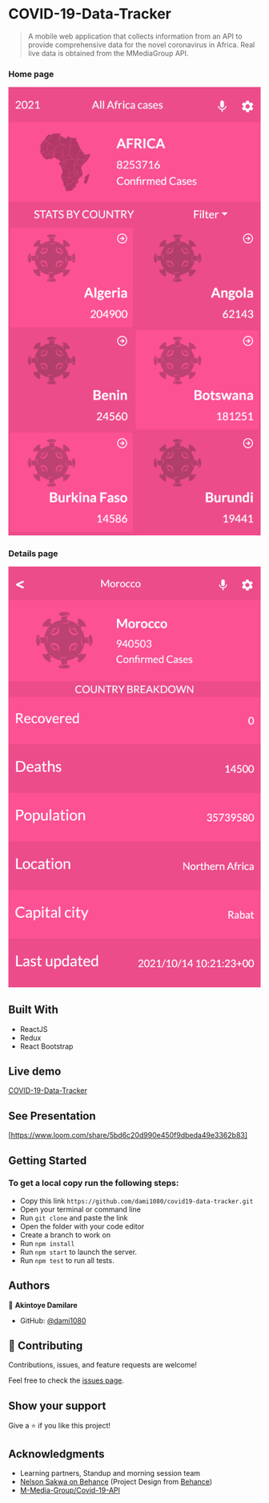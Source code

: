# COVID-19-Data-Tracker
> A mobile web application that collects information from an API to provide comprehensive data for the novel coronavirus in Africa. Real live data is obtained from the MMediaGroup API.

### Home page
![screenshot](./src/assets/homepage.png)

### Details page
![screenshot](./src/assets/details.png)

## Built With

- ReactJS
- Redux
- React Bootstrap

## Live demo

[COVID-19-Data-Tracker](https://serene-snyder-31641a.netlify.app/)

## See Presentation

[https://www.loom.com/share/5bd6c20d990e450f9dbeda49e3362b83]

## Getting Started

### To get a local copy run the following steps:

- Copy this link `https://github.com/dami1080/covid19-data-tracker.git`
- Open your terminal or command line
- Run `git clone` and paste the link
- Open the folder with your code editor
- Create a branch to work on
- Run `npm install`
- Run `npm start` to launch the server.
- Run `npm test` to run all tests.

## Authors

👤 **Akintoye Damilare**

- GitHub: [@dami1080](https://github.com/dami1080)

## 🤝 Contributing

Contributions, issues, and feature requests are welcome!

Feel free to check the [issues page](https://github.com/dami1080/covid19-data-tracker/issues).

## Show your support

Give a ⭐️ if you like this project!

## Acknowledgments

- Learning partners, Standup and morning session team
- [Nelson Sakwa on Behance](https://www.behance.net/sakwadesignstudio) (Project Design from [Behance](https://www.behance.net/gallery/31579789/Ballhead-App-(Free-PSDs)))
- [M-Media-Group/Covid-19-API](https://github.com/M-Media-Group/Covid-19-API)

